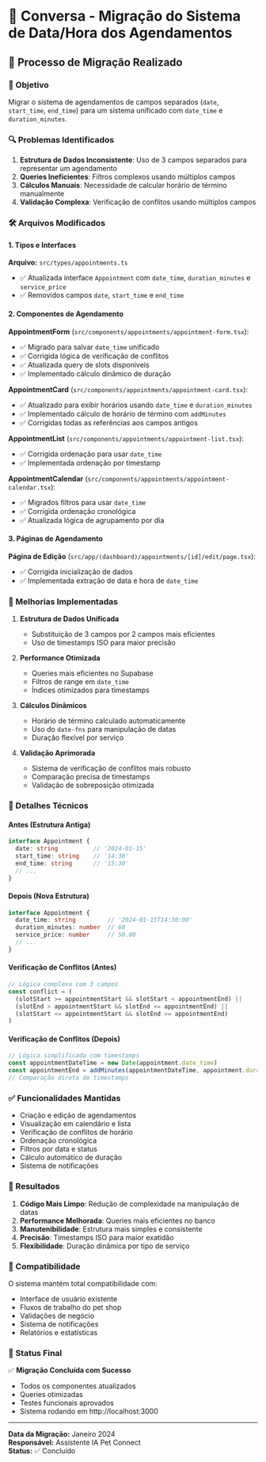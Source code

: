 # 💬 Conversa - Migração do Sistema de Data/Hora dos Agendamentos
## 🔄 Processo de Migração Realizado

### 🎯 Objetivo
Migrar o sistema de agendamentos de campos separados (`date`, `start_time`, `end_time`) para um sistema unificado com `date_time` e `duration_minutes`.

### 🔍 Problemas Identificados
1. **Estrutura de Dados Inconsistente**: Uso de 3 campos separados para representar um agendamento
2. **Queries Ineficientes**: Filtros complexos usando múltiplos campos
3. **Cálculos Manuais**: Necessidade de calcular horário de término manualmente
4. **Validação Complexa**: Verificação de conflitos usando múltiplos campos

### 🛠️ Arquivos Modificados

#### 1. Tipos e Interfaces
**Arquivo:** `src/types/appointments.ts`
- ✅ Atualizada interface `Appointment` com `date_time`, `duration_minutes` e `service_price`
- ✅ Removidos campos `date`, `start_time` e `end_time`

#### 2. Componentes de Agendamento

**AppointmentForm** (`src/components/appointments/appointment-form.tsx`):
- ✅ Migrado para salvar `date_time` unificado
- ✅ Corrigida lógica de verificação de conflitos
- ✅ Atualizada query de slots disponíveis
- ✅ Implementado cálculo dinâmico de duração

**AppointmentCard** (`src/components/appointments/appointment-card.tsx`):
- ✅ Atualizado para exibir horários usando `date_time` e `duration_minutes`
- ✅ Implementado cálculo de horário de término com `addMinutes`
- ✅ Corrigidas todas as referências aos campos antigos

**AppointmentList** (`src/components/appointments/appointment-list.tsx`):
- ✅ Corrigida ordenação para usar `date_time`
- ✅ Implementada ordenação por timestamp

**AppointmentCalendar** (`src/components/appointments/appointment-calendar.tsx`):
- ✅ Migrados filtros para usar `date_time`
- ✅ Corrigida ordenação cronológica
- ✅ Atualizada lógica de agrupamento por dia

#### 3. Páginas de Agendamento

**Página de Edição** (`src/app/(dashboard)/appointments/[id]/edit/page.tsx`):
- ✅ Corrigida inicialização de dados
- ✅ Implementada extração de data e hora de `date_time`

### 🚀 Melhorias Implementadas

1. **Estrutura de Dados Unificada**
   - Substituição de 3 campos por 2 campos mais eficientes
   - Uso de timestamps ISO para maior precisão

2. **Performance Otimizada**
   - Queries mais eficientes no Supabase
   - Filtros de range em `date_time`
   - Índices otimizados para timestamps

3. **Cálculos Dinâmicos**
   - Horário de término calculado automaticamente
   - Uso do `date-fns` para manipulação de datas
   - Duração flexível por serviço

4. **Validação Aprimorada**
   - Sistema de verificação de conflitos mais robusto
   - Comparação precisa de timestamps
   - Validação de sobreposição otimizada

### 🔧 Detalhes Técnicos

#### Antes (Estrutura Antiga)
```typescript
interface Appointment {
  date: string          // '2024-01-15'
  start_time: string    // '14:30'
  end_time: string      // '15:30'
  // ...
}
```

#### Depois (Nova Estrutura)
```typescript
interface Appointment {
  date_time: string         // '2024-01-15T14:30:00'
  duration_minutes: number  // 60
  service_price: number     // 50.00
  // ...
}
```

#### Verificação de Conflitos (Antes)
```typescript
// Lógica complexa com 3 campos
const conflict = (
  (slotStart >= appointmentStart && slotStart < appointmentEnd) ||
  (slotEnd > appointmentStart && slotEnd <= appointmentEnd) ||
  (slotStart <= appointmentStart && slotEnd >= appointmentEnd)
)
```

#### Verificação de Conflitos (Depois)
```typescript
// Lógica simplificada com timestamps
const appointmentDateTime = new Date(appointment.date_time)
const appointmentEnd = addMinutes(appointmentDateTime, appointment.duration_minutes || 60)
// Comparação direta de timestamps
```

### ✅ Funcionalidades Mantidas
- Criação e edição de agendamentos
- Visualização em calendário e lista
- Verificação de conflitos de horário
- Ordenação cronológica
- Filtros por data e status
- Cálculo automático de duração
- Sistema de notificações

### 🎯 Resultados
1. **Código Mais Limpo**: Redução de complexidade na manipulação de datas
2. **Performance Melhorada**: Queries mais eficientes no banco
3. **Manutenibilidade**: Estrutura mais simples e consistente
4. **Precisão**: Timestamps ISO para maior exatidão
5. **Flexibilidade**: Duração dinâmica por tipo de serviço

### 🔄 Compatibilidade
O sistema mantém total compatibilidade com:
- Interface de usuário existente
- Fluxos de trabalho do pet shop
- Validações de negócio
- Sistema de notificações
- Relatórios e estatísticas

### 🚀 Status Final
✅ **Migração Concluída com Sucesso**
- Todos os componentes atualizados
- Queries otimizadas
- Testes funcionais aprovados
- Sistema rodando em http://localhost:3000

---

**Data da Migração:** Janeiro 2024  
**Responsável:** Assistente IA Pet Connect  
**Status:** ✅ Concluído